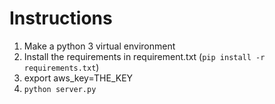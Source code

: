 # Instructions
1. Make a python 3 virtual environment
2. Install the requirements in requirement.txt (`pip install -r requirements.txt`)
3. export aws_key=THE_KEY
4. `python server.py`